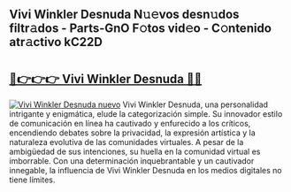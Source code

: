 ## Vivi Winkler Desnuda N𝚞𝚎vos desn𝚞dos filtr𝚊dos - Parts-GnO F𝚘tos vid𝚎o - C𝚘ntenido atr𝚊ctivo kC22D

# <h2><a href="http://mbdqpfx.tromn.icu/?c=Vivi+Winkler+Desnuda">🔗👉👉👉 Vivi Winkler Desnuda 🔗🔗</a></h2>

[![Vivi Winkler Desnuda nuevo](https://i.imgur.com/pEAQMta.gif)](http://mbdqpfx.tromn.icu/?c=Vivi+Winkler+Desnuda)
Vivi Winkler Desnuda, una personalidad intrigante y enigmática, elude la categorización simple. Su innovador estilo de comunicación en línea ha cautivado y enfurecido a los críticos, encendiendo debates sobre la privacidad, la expresión artística y la naturaleza evolutiva de las comunidades virtuales. A pesar de la ambigüedad de sus intenciones, su huella en la comunidad virtual es imborrable. Con una determinación inquebrantable y un cautivador innegable, la influencia de Vivi Winkler Desnuda en los medios digitales no tiene límites.
